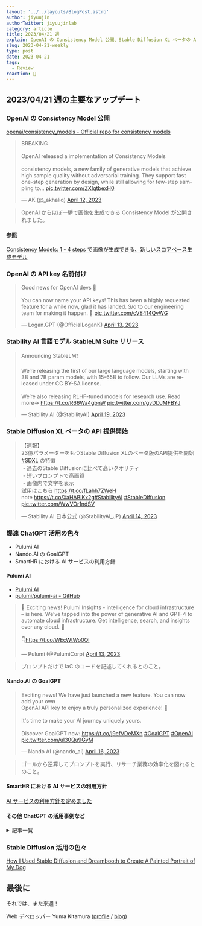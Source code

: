 ```yaml
---
layout: '../../layouts/BlogPost.astro'
author: jiyuujin
authorTwitter: jiyuujinlab
category: article
title: 2023/04/21 週
explain: OpenAI の Consistency Model 公開、Stable Diffusion XL ベータの API 提供開始
slug: 2023-04-21-weekly
type: post
date: 2023-04-21
tags:
  - Review
reaction: 🥩
---
```


## 2023/04/21 週の主要なアップデート

### OpenAI の Consistency Model 公開

[openai/consistency_models - Official repo for consistency models](https://github.com/openai/consistency_models)

<blockquote class="twitter-tweet"><p lang="en" dir="ltr">BREAKING<br><br>OpenAI released a implementation of Consistency Models <br><br>consistency models, a new family of generative models that achieve high sample quality without adversarial training. They support fast one-step generation by design, while still allowing for few-step sampling to… <a href="https://t.co/ZXIqtbexH0">pic.twitter.com/ZXIqtbexH0</a></p>&mdash; AK (@_akhaliq) <a href="https://twitter.com/_akhaliq/status/1646168119658831874?ref_src=twsrc%5Etfw">April 12, 2023</a></blockquote> <script async src="https://platform.twitter.com/widgets.js" charset="utf-8"></script>

> OpenAI からほぼ一瞬で画像を生成できる Consistency Model が公開されました。

#### 参照

[Consistency Models: 1 - 4 steps で画像が生成できる、新しいスコアベース生成モデル](https://zenn.dev/discus0434/articles/484be111f7862d)

### OpenAI の API key 名前付け

<blockquote class="twitter-tweet"><p lang="en" dir="ltr">Good news for OpenAI devs 📣<br><br>You can now name your API keys! This has been a highly requested feature for a while now, glad it has landed. S/o to our engineering team for making it happen. 👏 <a href="https://t.co/cV8414QvWG">pic.twitter.com/cV8414QvWG</a></p>&mdash; Logan.GPT (@OfficialLoganK) <a href="https://twitter.com/OfficialLoganK/status/1646599832449044486?ref_src=twsrc%5Etfw">April 13, 2023</a></blockquote> <script async src="https://platform.twitter.com/widgets.js" charset="utf-8"></script>

### Stability AI 言語モデル StableLM Suite リリース

<blockquote class="twitter-tweet"><p lang="en" dir="ltr">Announcing StableLM❗<br><br>We’re releasing the first of our large language models, starting with 3B and 7B param models, with 15-65B to follow. Our LLMs are released under CC BY-SA license.<br><br>We’re also releasing RLHF-tuned models for research use. Read more→ <a href="https://t.co/R66Wa4gbnW">https://t.co/R66Wa4gbnW</a> <a href="https://t.co/gvDDJMFBYJ">pic.twitter.com/gvDDJMFBYJ</a></p>&mdash; Stability AI (@StabilityAI) <a href="https://twitter.com/StabilityAI/status/1648706156330876928?ref_src=twsrc%5Etfw">April 19, 2023</a></blockquote> <script async src="https://platform.twitter.com/widgets.js" charset="utf-8"></script>

### Stable Diffusion XL ベータの API 提供開始

<blockquote class="twitter-tweet"><p lang="ja" dir="ltr">【速報】<br>23億パラメーターをもつStable Diffusion XLのベータ版のAPI提供を開始<a href="https://twitter.com/hashtag/SDXL?src=hash&amp;ref_src=twsrc%5Etfw">#SDXL</a> の特徴<br>・過去のStable Diffusionに比べて高いクオリティ<br>・短いプロンプトで高画質<br>・画像内で文字を表示<br>試用はこちら <a href="https://t.co/fLahh7ZWeH">https://t.co/fLahh7ZWeH</a><br>note <a href="https://t.co/XaHABlKx2g">https://t.co/XaHABlKx2g</a><a href="https://twitter.com/hashtag/StabilityAI?src=hash&amp;ref_src=twsrc%5Etfw">#StabilityAI</a> <a href="https://twitter.com/hashtag/StableDiffusion?src=hash&amp;ref_src=twsrc%5Etfw">#StableDiffusion</a> <a href="https://t.co/WwVOr1ndSV">pic.twitter.com/WwVOr1ndSV</a></p>&mdash; Stability AI 日本公式 (@StabilityAI_JP) <a href="https://twitter.com/StabilityAI_JP/status/1646745334469758976?ref_src=twsrc%5Etfw">April 14, 2023</a></blockquote> <script async src="https://platform.twitter.com/widgets.js" charset="utf-8"></script>

### 爆速 ChatGPT 活用の色々

- Pulumi AI
- Nando.AI の GoalGPT
- SmartHR における AI サービスの利用方針

#### Pulumi AI

- [Pulumi AI](https://www.pulumi.com/ai/)
- [pulumi/pulumi-ai - GitHub](https://github.com/pulumi/pulumi-ai)

<blockquote class="twitter-tweet"><p lang="en" dir="ltr">🚀 Exciting news! Pulumi Insights - intelligence for cloud infrastructure – is here. We’ve tapped into the power of generative AI and GPT-4 to automate cloud infrastructure. Get intelligence, search, and insights over any cloud. 🧵<br><br>👇<a href="https://t.co/WEcWtWo0Ql">https://t.co/WEcWtWo0Ql</a></p>&mdash; Pulumi (@PulumiCorp) <a href="https://twitter.com/PulumiCorp/status/1646530231639867392?ref_src=twsrc%5Etfw">April 13, 2023</a></blockquote> <script async src="https://platform.twitter.com/widgets.js" charset="utf-8"></script>

> プロンプトだけで IaC のコードを記述してくれるとのこと。

#### Nando.AI の GoalGPT

<blockquote class="twitter-tweet"><p lang="en" dir="ltr">Exciting news! We have just launched a new feature. You can now add your own <br>OpenAI API key to enjoy a truly personalized experience! 🤩<br><br>It&#39;s time to make your AI journey uniquely yours. <br><br>Discover GoalGPT now: <a href="https://t.co/j9efVDeMXn">https://t.co/j9efVDeMXn</a> <a href="https://twitter.com/hashtag/GoalGPT?src=hash&amp;ref_src=twsrc%5Etfw">#GoalGPT</a> <a href="https://twitter.com/hashtag/OpenAI?src=hash&amp;ref_src=twsrc%5Etfw">#OpenAI</a> <a href="https://t.co/ul30Qu9GyM">pic.twitter.com/ul30Qu9GyM</a></p>&mdash; Nando AI (@nando_ai) <a href="https://twitter.com/nando_ai/status/1647600527369183234?ref_src=twsrc%5Etfw">April 16, 2023</a></blockquote> <script async src="https://platform.twitter.com/widgets.js" charset="utf-8"></script>

> ゴールから逆算してプロンプトを実行、リサーチ業務の効率化を図れるとのこと。

#### SmartHR における AI サービスの利用方針

[AI サービスの利用方針を定めました](https://tech.smarthr.jp/entry/2023/04/14/161428)

#### その他 ChatGPT の活用事例など

<details>

<summary>記事一覧</summary>

- [ChatGPT と Copilot に要件だけ伝えて自動コーディングしてもらう (AI ペアプロ) - Qiita](https://qiita.com/tak001/items/951cee065d7c20e17a0e)
- [OpenAI API の Fine-tuning を試してみる | DevelopersIO](https://dev.classmethod.jp/articles/888c355f2c88e117d172ec1bd3d28a435ee438766630638e3e9f7887aef8f5ee/)
- [ChatGPT の WebUI をローカル環境で実現できる「Chatbot UI」を試してみた | DevelopersIO](https://dev.classmethod.jp/articles/chatgpt-webui-chatbot-ui/)
- [超絶簡単に Excel から ChatGPT を使って住所を市区町村などに分割する - Qiita](https://qiita.com/ManabuTech/items/9e10fd59636174ba810c)
- [デザインに使える AI ツールまとめ (レビュー付き) | Goodpatch Blog グッドパッチブログ](https://goodpatch.com/blog/2023-04-ai-tools-for-design)
- [Semantic Kernel を使って GPT と外部ツールを簡単に連携してみる - Taste of Tech Topics](https://acro-engineer.hatenablog.com/entry/2023/04/18/120000)
- [Azure OpenAI Service を検証目的で使い始めるまでにやったことまとめ](https://dev.classmethod.jp/articles/usage-rules-for-azure-openai-service/)
- [OpenAI API のファインチューニングの学習データのガイドライン | npaka | note](https://note.com/npaka/n/n021a59452dc8)
- [ChatGPT で記憶を持たせる | ナッピー通信 | note](https://note.com/napps/n/nd8dbc8b06e73)
- [プロンプトインジェクション対策 | ChatGPT API の LINE ボットを一ヶ月運用して戦った記録 - Qiita](https://qiita.com/tregu148/items/68fb25fa828003ce6f64)
- [大学の授業で ChatGPT をどう扱うかについての覚え書き](https://researchmap.jp/blogs/blog_entries/view/83222/a0bcbb26b9b2dcd5f1cf8de6fcb0899a?frame_id=6738879)
- [Auto-GPT で会社の基本理念を分析してみた - Qiita](https://qiita.com/yam_dev/items/c346dcf699ca758e0535)
- [ChatGPT - AI メディア | 実務に活かせる AI 活用方法](https://chatgpt-ai-media.com/home)
- [ChatGPT の概説 - Software Engineer じゃない方向け](https://speakerdeck.com/dahatake/chatgpt-nogai-shuo-software-engineer-ziyanaifang-xiang-ke)
- [開発に使える？ChatGPT とプロンプトエンジニアリング - Qiita](https://qiita.com/sakasegawa/items/60a3d753d37a522e8c88)

</details>

### Stable Diffusion 活用の色々

[How I Used Stable Diffusion and Dreambooth to Create A Painted Portrait of My Dog](https://www.shruggingface.com/blog/how-i-used-stable-diffusion-and-dreambooth-to-create-a-painted-portrait-of-my-dog)

## 最後に

それでは、また来週！

Web デベロッパー Yuma Kitamura ([profile](https://yuma-kitamura.nekohack.me/) / [blog](https://blog.nekohack.me/))
